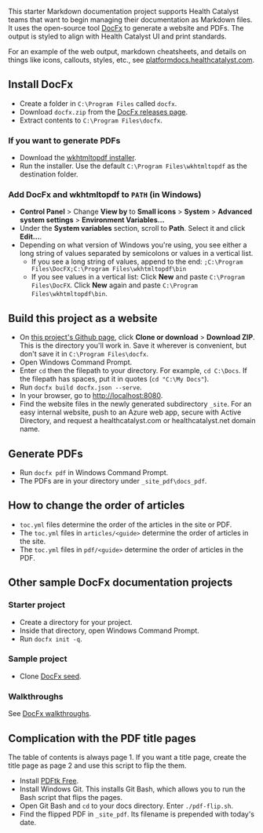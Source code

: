 This starter Markdown documentation project supports Health Catalyst teams that want to begin managing their documentation as Markdown files. It uses the open-source tool [DocFx](https://dotnet.github.io/docfx) to generate a website and PDFs. The output is styled to align with Health Catalyst UI and print standards.

For an example of the web output, markdown cheatsheets, and details on things like icons, callouts, styles, etc., see [platformdocs.healthcatalyst.com](https://platformdocs.healthcatalyst.com).

## Install DocFx
- Create a folder in `C:\Program Files` called `docfx`.
- Download `docfx.zip` from the [DocFx releases page](https://github.com/dotnet/docfx/releases/latest).
- Extract contents to `C:\Program Files\docfx`.

### If you want to generate PDFs
- Download the [wkhtmltopdf installer](https://wkhtmltopdf.org/downloads.html).
- Run the installer. Use the default `C:\Program Files\wkhtmltopdf` as the destination folder.

### Add DocFx and wkhtmltopdf to `PATH` (in Windows)
- **Control Panel** > Change **View by** to **Small icons** > **System** > **Advanced system settings** > **Environment Variables...**
- Under the **System variables** section, scroll to **Path**. Select it and click **Edit...**.
- Depending on what version of Windows you're using, you see either a long string of values separated by semicolons or values in a vertical list.
  - If you see a long string of values, append to the end: `;C:\Program Files\DocFX;C:\Program Files\wkhtmltopdf\bin`
  - If you see values in a vertical list: Click **New** and paste `C:\Program Files\DocFX`. Click **New** again and paste `C:\Program Files\wkhtmltopdf\bin`.

## Build this project as a website
- On [this project's Github page](https://github.com/HealthCatalyst/docs-project-template), click **Clone or download** > **Download ZIP**. This is the directory you'll work in. Save it wherever is convenient, but don't save it in `C:\Program Files\docfx`.
- Open Windows Command Prompt.
- Enter `cd` then the filepath to your directory. For example, `cd C:\Docs`. If the filepath has spaces, put it in quotes (`cd "C:\My Docs"`).
- Run `docfx build docfx.json --serve`.
- In your browser, go to [http://localhost:8080](http://localhost:8080).
- Find the website files in the newly generated subdirectory `_site`. For an easy internal website, push to an Azure web app, secure with Active Directory, and request a healthcatalyst.com or healthcatalyst.net domain name.

## Generate PDFs
- Run `docfx pdf` in Windows Command Prompt.
- The PDFs are in your directory under `_site_pdf\docs_pdf`.

## How to change the order of articles
- `toc.yml` files determine the order of the articles in the site or PDF.
- The `toc.yml` files in `articles/<guide>` determine the order of articles in the site.
- The `toc.yml` files in `pdf/<guide>` determine the order of articles in the PDF.

## Other sample DocFx documentation projects
### Starter project
- Create a directory for your project.
- Inside that directory, open Windows Command Prompt.
- Run `docfx init -q`.

### Sample project
- Clone [DocFx seed](https://github.com/docascode/docfx-seed).

### Walkthroughs
See [DocFx walkthroughs](https://dotnet.github.io/docfx/tutorial/walkthrough/walkthrough_overview.html).

## Complication with the PDF title pages
The table of contents is always page 1. If you want a title page, create the title page as page 2 and use this script to flip the them.
- Install [PDFtk Free](https://www.pdflabs.com/tools/pdftk-the-pdf-toolkit).
- Install Windows Git. This installs Git Bash, which allows you to run the Bash script that flips the pages.
- Open Git Bash and `cd` to your docs directory. Enter `./pdf-flip.sh`.
- Find the flipped PDF in `_site_pdf`. Its filename is prepended with today's date.
